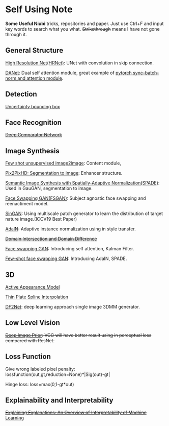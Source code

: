 # Self Using Note
**Some Useful Niubi** tricks, repositories and paper. Just use Ctrl+F and input key words to search what you what. ~~Strikethrough~~ means I have not gone through it.

## General Structure
[High Resolution Net(HRNet)](https://arxiv.org/abs/1904.04514): UNet with convolution in skip connection.

[DANet](https://arxiv.org/abs/1809.02983): Dual self attention module, great example of [pytorch sync-batch-norm and attention module](https://github.com/junfu1115/DANet).

## Detection
[Uncertainty bounding box](https://arxiv.org/abs/1809.08545)

## Face Recognition
~~[Deep Comparator Network](https://arxiv.org/abs/1807.11440)~~

## Image Synthesis
[Few shot unsupervised image2image](https://arxiv.org/abs/1905.01723): Content module,

[Pix2PixHD: Segmentation to image](https://arxiv.org/abs/1711.11585): Enhancer structure.

[Semantic Image Synthesis with Spatially-Adaptive Normalization(SPADE)](https://arxiv.org/abs/1903.07291): Used in GauGAN, segmentation to image.

[Face Swapping GAN(FSGAN)](https://arxiv.org/abs/1908.05932): Subject agnostic face swapping and reenactiment model.

[SinGAN](https://arxiv.org/abs/1905.01164): Using multiscale patch generator to learn the distribution of target nature image.(ICCV19 Best Paper)

[AdaIN](https://arxiv.org/abs/1703.06868): Adaptive instance normalization using in style transfer.

~~[Domain Intersection and Domain Difference](https://arxiv.org/abs/1908.11628)~~

[Face swapping GAN](https://github.com/shaoanlu/faceswap-GAN): Introducing self attention, Kalman Filter.

[Few-shot face swapping GAN](https://github.com/shaoanlu/fewshot-face-translation-GAN): Introducing AdaIN, SPADE.

## 3D
[Active Appearance Model](https://www.cs.cmu.edu/~efros/courses/LBMV07/Papers/cootes-eccv-98.pdf)

[Thin Plate Spline Interpolation](https://en.wikipedia.org/wiki/Thin_plate_spline)

[DF2Net](http://openaccess.thecvf.com/content_ICCV_2019/papers/Zeng_DF2Net_A_Dense-Fine-Finer_Network_for_Detailed_3D_Face_Reconstruction_ICCV_2019_paper.pdf): deep learning approach single image 3DMM generator.

## Low Level Vision
~~[Deep Image Prior](https://arxiv.org/abs/1711.10925): VGG will have better result using in perceptual loss compared with ResNet.~~

## Loss Function
Give wrong labeled pixel penalty:
lossfunction(out,gt,reduction=None)*|Sig(out)-gt|

Hinge loss:
loss=max(0,1-gt*out)

## Explainability and Interpretability
~~[Explaining Explanations: An Overview of Interpretability of Machine Learning](https://arxiv.org/abs/1806.00069)~~
